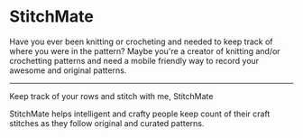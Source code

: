 # StitchMate

Have you ever been knitting or crocheting and needed to keep track of where you were in the pattern? Maybe you're a creator of knitting and/or crochetting patterns and need a mobile friendly way to record your awesome and original patterns. 

****
Keep track of your rows and stitch with me, StitchMate

StitchMate helps intelligent and crafty people keep count of their craft stitches as they follow original and curated patterns.
